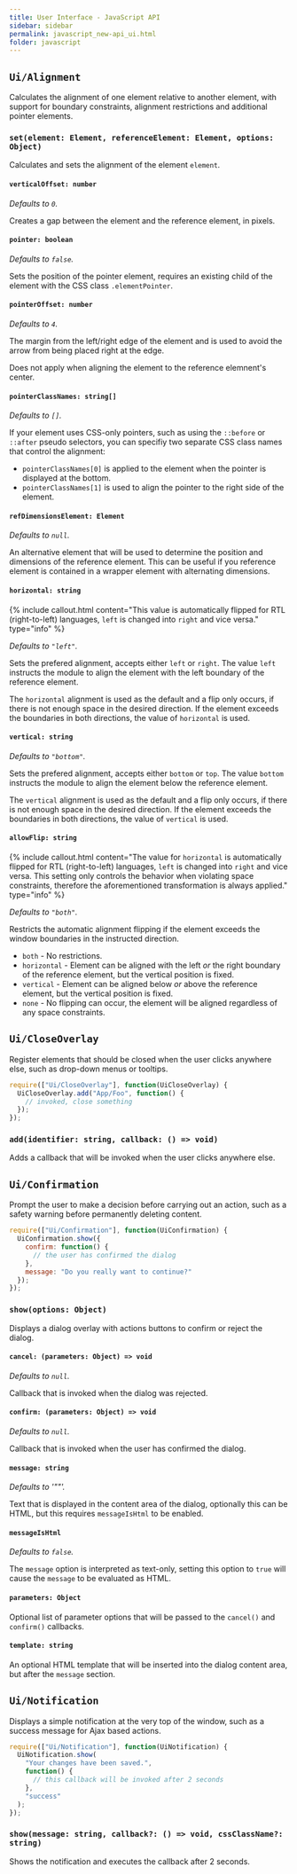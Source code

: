 ```yaml
---
title: User Interface - JavaScript API
sidebar: sidebar
permalink: javascript_new-api_ui.html
folder: javascript
---
```


## `Ui/Alignment`

Calculates the alignment of one element relative to another element, with support
for boundary constraints, alignment restrictions and additional pointer elements.

### `set(element: Element, referenceElement: Element, options: Object)`

Calculates and sets the alignment of the element `element`.

#### `verticalOffset: number`

_Defaults to `0`._

Creates a gap between the element and the reference element, in pixels.

#### `pointer: boolean`

_Defaults to `false`._

Sets the position of the pointer element, requires an existing child of the
element with the CSS class `.elementPointer`.

#### `pointerOffset: number`

_Defaults to `4`._

The margin from the left/right edge of the element and is used to avoid the
arrow from being placed right at the edge.

Does not apply when aligning the element to the reference elemnent's center.

#### `pointerClassNames: string[]`

_Defaults to `[]`._

If your element uses CSS-only pointers, such as using the `::before` or `::after`
pseudo selectors, you can specifiy two separate CSS class names that control the
alignment:

- `pointerClassNames[0]` is applied to the element when the pointer is displayed
   at the bottom.
- `pointerClassNames[1]` is used to align the pointer to the right side of the
  element.

#### `refDimensionsElement: Element`

_Defaults to `null`._

An alternative element that will be used to determine the position and dimensions
of the reference element. This can be useful if you reference element is contained
in a wrapper element with alternating dimensions.

#### `horizontal: string`

{% include callout.html content="This value is automatically flipped for RTL (right-to-left) languages, `left` is changed into `right` and vice versa." type="info" %}

_Defaults to `"left"`._

Sets the prefered alignment, accepts either `left` or `right`. The value `left`
instructs the module to align the element with the left boundary of the reference
element.

The `horizontal` alignment is used as the default and a flip only occurs, if there
is not enough space in the desired direction. If the element exceeds the boundaries
in both directions, the value of `horizontal` is used.

#### `vertical: string`

_Defaults to `"bottom"`._

Sets the prefered alignment, accepts either `bottom` or `top`. The value `bottom`
instructs the module to align the element below the reference element.

The `vertical` alignment is used as the default and a flip only occurs, if there
is not enough space in the desired direction. If the element exceeds the boundaries
in both directions, the value of `vertical` is used.

#### `allowFlip: string`

{% include callout.html content="The value for `horizontal` is automatically flipped for RTL (right-to-left) languages, `left` is changed into `right` and vice versa. This setting only controls the behavior when violating space constraints, therefore the aforementioned transformation is always applied." type="info" %}

_Defaults to `"both"`._

Restricts the automatic alignment flipping if the element exceeds the window
boundaries in the instructed direction.

- `both` - No restrictions.
- `horizontal` - Element can be aligned with the left _or_ the right boundary of
  the reference element, but the vertical position is fixed.
- `vertical` - Element can be aligned below _or_ above the reference element,
  but the vertical position is fixed.
- `none` - No flipping can occur, the element will be aligned regardless of
  any space constraints.

## `Ui/CloseOverlay`

Register elements that should be closed when the user clicks anywhere else, such
as drop-down menus or tooltips.

```js
require(["Ui/CloseOverlay"], function(UiCloseOverlay) {
  UiCloseOverlay.add("App/Foo", function() {
    // invoked, close something
  });
});
```

### `add(identifier: string, callback: () => void)`

Adds a callback that will be invoked when the user clicks anywhere else.

## `Ui/Confirmation`

Prompt the user to make a decision before carrying out an action, such as a safety
warning before permanently deleting content.

```js
require(["Ui/Confirmation"], function(UiConfirmation) {
  UiConfirmation.show({
    confirm: function() {
      // the user has confirmed the dialog
    },
    message: "Do you really want to continue?"
  });
});
```

### `show(options: Object)`

Displays a dialog overlay with actions buttons to confirm or reject the dialog.

#### `cancel: (parameters: Object) => void`

_Defaults to `null`._

Callback that is invoked when the dialog was rejected.

#### `confirm: (parameters: Object) => void`

_Defaults to `null`._

Callback that is invoked when the user has confirmed the dialog.

#### `message: string`

_Defaults to '""'._

Text that is displayed in the content area of the dialog, optionally this can
be HTML, but this requires `messageIsHtml` to be enabled.

#### `messageIsHtml`

_Defaults to `false`._

The `message` option is interpreted as text-only, setting this option to `true`
will cause the `message` to be evaluated as HTML.

#### `parameters: Object`

Optional list of parameter options that will be passed to the `cancel()` and
`confirm()` callbacks.

#### `template: string`

An optional HTML template that will be inserted into the dialog content area,
but after the `message` section.

## `Ui/Notification`

Displays a simple notification at the very top of the window, such as a success
message for Ajax based actions.

```js
require(["Ui/Notification"], function(UiNotification) {
  UiNotification.show(
    "Your changes have been saved.",
    function() {
      // this callback will be invoked after 2 seconds
    },
    "success"
  );
});
```

### `show(message: string, callback?: () => void, cssClassName?: string)`

Shows the notification and executes the callback after 2 seconds.
